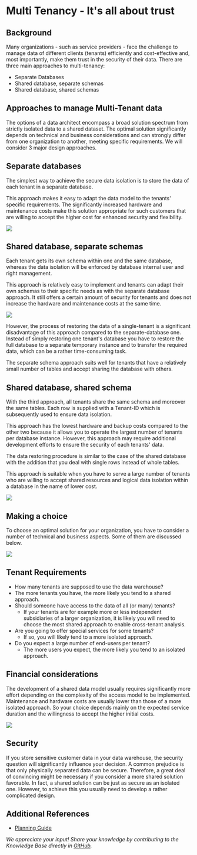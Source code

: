 # Multi Tenancy - It's all about trust 
## Background

Many organizations - such as service providers - face the challenge to manage data of different clients (tenants) efficiently and cost-effective and, most importantly, make them trust in the security of their data. There are three main approaches to multi-tenancy:

* Separate Databases
* Shared database, separate schemas
* Shared database, shared schemas

## Approaches to manage Multi-Tenant data

The options of a data architect encompass a broad solution spectrum from strictly isolated data to a shared dataset. The optimal solution significantly depends on technical and business considerations and can strongly differ from one organization to another, meeting specific requirements. We will consider 3 major design approaches.

## Separate databases

The simplest way to achieve the secure data isolation is to store the data of each tenant in a separate database.

This approach makes it easy to adapt the data model to the tenants' specific requirements. The significantly increased hardware and maintenance costs make this solution appropriate for such customers that are willing to accept the higher cost for enhanced security and flexibility.

![](images/separate_databases.png)

## Shared database, separate schemas

Each tenant gets its own schema within one and the same database, whereas the data isolation will be enforced by database internal user and right management.

This approach is relatively easy to implement and tenants can adapt their own schemas to their specific needs as with the separate database approach. It still offers a certain amount of security for tenants and does not increase the hardware and maintenance costs at the same time.

![](images/sharedatabase.png)

However, the process of restoring the data of a single-tenant is a significant disadvantage of this approach compared to the separate-database one. Instead of simply restoring one tenant's database you have to restore the full database to a separate temporary instance and to transfer the required data, which can be a rather time-consuming task.

The separate schema approach suits well for tenants that have a relatively small number of tables and accept sharing the database with others.

## Shared database, shared schema

With the third approach, all tenants share the same schema and moreover the same tables. Each row is supplied with a Tenant-ID which is subsequently used to ensure data isolation.

This approach has the lowest hardware and backup costs compared to the other two because it allows you to operate the largest number of tenants per database instance. However, this approach may require additional development efforts to ensure the security of each tenants' data.

The data restoring procedure is similar to the case of the shared database with the addition that you deal with single rows instead of whole tables.

This approach is suitable when you have to serve a large number of tenants who are willing to accept shared resources and logical data isolation within a database in the name of lower cost.

![](images/sharedtables.png)

## Making a choice

To choose an optimal solution for your organization, you have to consider a number of technical and business aspects. Some of them are discussed below.

![](images/selection.png)

## Tenant Requirements

* How many tenants are supposed to use the data warehouse?
* The more tenants you have, the more likely you tend to a shared approach.
* Should someone have access to the data of all (or many) tenants?
	+ If your tenants are for example more or less independent subsidiaries of a larger organization, it is likely you will need to choose the most shared approach to enable cross-tenant analysis.
* Are you going to offer special services for some tenants?
	+ If so, you will likely tend to a more isolated approach.
* Do you expect a large number of end-users per tenant?
	+ The more users you expect, the more likely you tend to an isolated approach.

## Financial considerations

The development of a shared data model usually requires significantly more effort depending on the complexity of the access model to be implemented. Maintenance and hardware costs are usually lower than those of a more isolated approach. So your choice depends mainly on the expected service duration and the willingness to accept the higher initial costs.

![](images/costs.png)

## Security

If you store sensitive customer data in your data warehouse, the security question will significantly influence your decision. A common prejudice is that only physically separated data can be secure. Therefore, a great deal of convincing might be necessary if you consider a more shared solution favorable. In fact, a shared solution can be just as secure as an isolated one. However, to achieve this you usually need to develop a rather complicated design.

## Additional References

* [Planning Guide](https://docs.exasol.com/planning.htm)

*We appreciate your input! Share your knowledge by contributing to the Knowledge Base directly in [GitHub](https://github.com/exasol/public-knowledgebase).* 